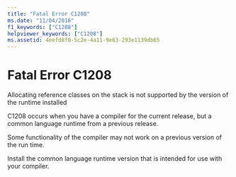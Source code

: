 ```yaml
---
title: "Fatal Error C1208"
ms.date: "11/04/2016"
f1_keywords: ["C1208"]
helpviewer_keywords: ["C1208"]
ms.assetid: 4eefd8f0-5c2e-4a11-9e63-293e1139db65
---
```

# Fatal Error C1208

Allocating reference classes on the stack is not supported by the version of the runtime installed

C1208 occurs when you have a compiler for the current release, but a common language runtime from a previous release.

Some functionality of the compiler may not work on a previous version of the run time.

Install the common language runtime version that is intended for use with your compiler.
